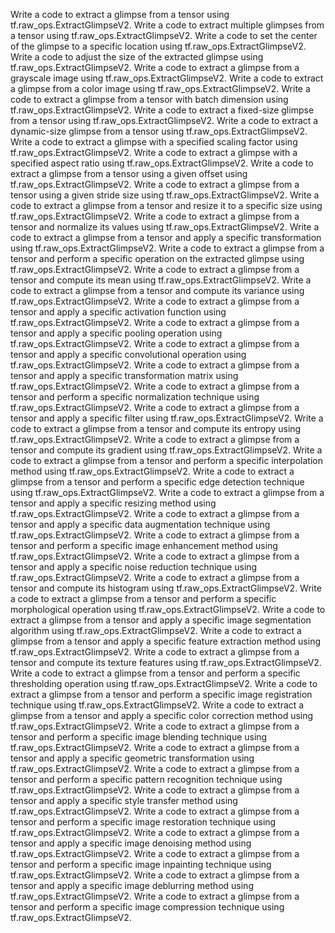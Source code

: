 
Write a code to extract a glimpse from a tensor using tf.raw_ops.ExtractGlimpseV2.
Write a code to extract multiple glimpses from a tensor using tf.raw_ops.ExtractGlimpseV2.
Write a code to set the center of the glimpse to a specific location using tf.raw_ops.ExtractGlimpseV2.
Write a code to adjust the size of the extracted glimpse using tf.raw_ops.ExtractGlimpseV2.
Write a code to extract a glimpse from a grayscale image using tf.raw_ops.ExtractGlimpseV2.
Write a code to extract a glimpse from a color image using tf.raw_ops.ExtractGlimpseV2.
Write a code to extract a glimpse from a tensor with batch dimension using tf.raw_ops.ExtractGlimpseV2.
Write a code to extract a fixed-size glimpse from a tensor using tf.raw_ops.ExtractGlimpseV2.
Write a code to extract a dynamic-size glimpse from a tensor using tf.raw_ops.ExtractGlimpseV2.
Write a code to extract a glimpse with a specified scaling factor using tf.raw_ops.ExtractGlimpseV2.
Write a code to extract a glimpse with a specified aspect ratio using tf.raw_ops.ExtractGlimpseV2.
Write a code to extract a glimpse from a tensor using a given offset using tf.raw_ops.ExtractGlimpseV2.
Write a code to extract a glimpse from a tensor using a given stride size using tf.raw_ops.ExtractGlimpseV2.
Write a code to extract a glimpse from a tensor and resize it to a specific size using tf.raw_ops.ExtractGlimpseV2.
Write a code to extract a glimpse from a tensor and normalize its values using tf.raw_ops.ExtractGlimpseV2.
Write a code to extract a glimpse from a tensor and apply a specific transformation using tf.raw_ops.ExtractGlimpseV2.
Write a code to extract a glimpse from a tensor and perform a specific operation on the extracted glimpse using tf.raw_ops.ExtractGlimpseV2.
Write a code to extract a glimpse from a tensor and compute its mean using tf.raw_ops.ExtractGlimpseV2.
Write a code to extract a glimpse from a tensor and compute its variance using tf.raw_ops.ExtractGlimpseV2.
Write a code to extract a glimpse from a tensor and apply a specific activation function using tf.raw_ops.ExtractGlimpseV2.
Write a code to extract a glimpse from a tensor and apply a specific pooling operation using tf.raw_ops.ExtractGlimpseV2.
Write a code to extract a glimpse from a tensor and apply a specific convolutional operation using tf.raw_ops.ExtractGlimpseV2.
Write a code to extract a glimpse from a tensor and apply a specific transformation matrix using tf.raw_ops.ExtractGlimpseV2.
Write a code to extract a glimpse from a tensor and perform a specific normalization technique using tf.raw_ops.ExtractGlimpseV2.
Write a code to extract a glimpse from a tensor and apply a specific filter using tf.raw_ops.ExtractGlimpseV2.
Write a code to extract a glimpse from a tensor and compute its entropy using tf.raw_ops.ExtractGlimpseV2.
Write a code to extract a glimpse from a tensor and compute its gradient using tf.raw_ops.ExtractGlimpseV2.
Write a code to extract a glimpse from a tensor and perform a specific interpolation method using tf.raw_ops.ExtractGlimpseV2.
Write a code to extract a glimpse from a tensor and perform a specific edge detection technique using tf.raw_ops.ExtractGlimpseV2.
Write a code to extract a glimpse from a tensor and apply a specific resizing method using tf.raw_ops.ExtractGlimpseV2.
Write a code to extract a glimpse from a tensor and apply a specific data augmentation technique using tf.raw_ops.ExtractGlimpseV2.
Write a code to extract a glimpse from a tensor and perform a specific image enhancement method using tf.raw_ops.ExtractGlimpseV2.
Write a code to extract a glimpse from a tensor and apply a specific noise reduction technique using tf.raw_ops.ExtractGlimpseV2.
Write a code to extract a glimpse from a tensor and compute its histogram using tf.raw_ops.ExtractGlimpseV2.
Write a code to extract a glimpse from a tensor and perform a specific morphological operation using tf.raw_ops.ExtractGlimpseV2.
Write a code to extract a glimpse from a tensor and apply a specific image segmentation algorithm using tf.raw_ops.ExtractGlimpseV2.
Write a code to extract a glimpse from a tensor and apply a specific feature extraction method using tf.raw_ops.ExtractGlimpseV2.
Write a code to extract a glimpse from a tensor and compute its texture features using tf.raw_ops.ExtractGlimpseV2.
Write a code to extract a glimpse from a tensor and perform a specific thresholding operation using tf.raw_ops.ExtractGlimpseV2.
Write a code to extract a glimpse from a tensor and perform a specific image registration technique using tf.raw_ops.ExtractGlimpseV2.
Write a code to extract a glimpse from a tensor and apply a specific color correction method using tf.raw_ops.ExtractGlimpseV2.
Write a code to extract a glimpse from a tensor and perform a specific image blending technique using tf.raw_ops.ExtractGlimpseV2.
Write a code to extract a glimpse from a tensor and apply a specific geometric transformation using tf.raw_ops.ExtractGlimpseV2.
Write a code to extract a glimpse from a tensor and perform a specific pattern recognition technique using tf.raw_ops.ExtractGlimpseV2.
Write a code to extract a glimpse from a tensor and apply a specific style transfer method using tf.raw_ops.ExtractGlimpseV2.
Write a code to extract a glimpse from a tensor and perform a specific image restoration technique using tf.raw_ops.ExtractGlimpseV2.
Write a code to extract a glimpse from a tensor and apply a specific image denoising method using tf.raw_ops.ExtractGlimpseV2.
Write a code to extract a glimpse from a tensor and perform a specific image inpainting technique using tf.raw_ops.ExtractGlimpseV2.
Write a code to extract a glimpse from a tensor and apply a specific image deblurring method using tf.raw_ops.ExtractGlimpseV2.
Write a code to extract a glimpse from a tensor and perform a specific image compression technique using tf.raw_ops.ExtractGlimpseV2.